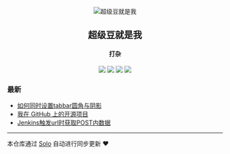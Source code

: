 <p align="center"><img alt="超级豆就是我" src="https://static.b3log.org/images/brand/solo-32.png"></p><h2 align="center">
超级豆就是我
</h2>

<h4 align="center">打杂</h4>
<p align="center"><a title="超级豆就是我" target="_blank" href="https://github.com/ofEver/solo-blog"><img src="https://img.shields.io/github/last-commit/ofEver/solo-blog.svg?style=flat-square&color=FF9900"></a>
<a title="GitHub repo size in bytes" target="_blank" href="https://github.com/ofEver/solo-blog"><img src="https://img.shields.io/github/repo-size/ofEver/solo-blog.svg?style=flat-square"></a>
<a title="Solo Version" target="_blank" href="https://github.com/b3log/solo/releases"><img src="https://img.shields.io/badge/solo-3.6.4-f1e05a.svg?style=flat-square&color=blueviolet"></a>
<a title="Hits" target="_blank" href="https://github.com/b3log/hits"><img src="https://hits.b3log.org/ofEver/solo-blog.svg"></a></p>

### 最新

* [如何同时设置tabbar圆角与阴影](http://blog.sstar.xin/articles/2019/09/03/1567475802208.html)
* [我在 GitHub 上的开源项目](http://blog.sstar.xin/my-github-repos)
* [Jenkins触发url时获取POST内数据](http://blog.sstar.xin/articles/2019/08/30/1567137140452.html)



---

本仓库通过 [Solo](https://github.com/b3log/solo) 自动进行同步更新 ❤️ 